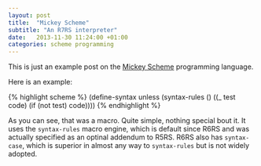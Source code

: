 ```yaml
---
layout: post
title:  "Mickey Scheme"
subtitle: "An R7RS interpreter"
date:   2013-11-30 11:24:00 +01:00
categories: scheme programming
---
```


This is just an example post on the [Mickey Scheme][mickey] programming language.

Here is an example:

{% highlight scheme %}
(define-syntax unless
  (syntax-rules ()
    ((_ test code)
     (if (not test) code))))
{% endhighlight %}

As you can see, that was a macro. Quite simple, nothing special bout it. It
uses the `syntax-rules` macro engine, which is default since R6RS and was
actually specified as an optinal addendum to R5RS. R6RS also has
`syntax-case`, which is superior in almost any way to `syntax-rules` but is
not widely adopted.

[mickey]: https://github.com/cslarsen/mickey-scheme
